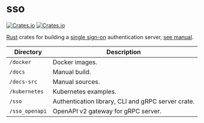 # sso

[![Crates.io](https://img.shields.io/crates/v/sso?label=sso&style=flat-square)](https://crates.io/crates/sso)
[![Crates.io](https://img.shields.io/crates/l/sso?label=licence&style=flat-square)](https://github.com/mojzu/sso/blob/master/sso/LICENCE)

[Rust](https://www.rust-lang.org/) crates for building a [single sign-on](https://en.wikipedia.org/wiki/Single_sign-on) authentication server, [see manual](https://mojzu.net/sso/).

| Directory      | Description                                        |
| -------------- | -------------------------------------------------- |
| `/docker`      | Docker images.                                     |
| `/docs`        | Manual build.                                      |
| `/docs-src`    | Manual sources.                                    |
| `/kubernetes`  | Kubernetes examples.                               |
| `/sso`         | Authentication library, CLI and gRPC server crate. |
| `/sso_openapi` | OpenAPI v2 gateway for gRPC server.                |
